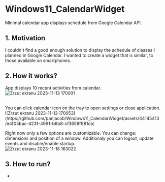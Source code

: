 # Windows11_CalendarWidget
Minimal calendar app displays schedule from Google Calendar API.

## 1. Motivation
I couldn't find a good enough solution to display the schedule of classes I planned in Google Calendar. I wanted to create a widget that is similar, to those available on smartphones.

## 2. How it works?

App displays 10 recent activities from calendar. <br/>
![Zrzut ekranu 2023-11-13 170001](https://github.com/panjacob/Windows11_CalendarWidget/assets/44145413/801f9e52-4cbf-4422-90eb-ad1eb5fde736)

<br/>
You can click calendar icon on the tray to open settings or close application.<br/>
![Zrzut ekranu 2023-11-13 170053](https://github.com/panjacob/Windows11_CalendarWidget/assets/44145413/e4f05bac-4231-4991-b8b8-cf3658f881cb)
<br/>

Right now only a few options are customizable. You can change: dimensions and position of a window. Additionaly you can logout, update events and disable/enable startup.<br/>
![Zrzut ekranu 2023-11-18 163022](https://github.com/panjacob/Windows11_CalendarWidget/assets/44145413/da121754-3045-464a-ad09-0658a6837287)
<br/>

## 3. How to run?
- 
